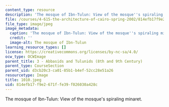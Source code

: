 ```yaml
---
content_type: resource
description: 'The mosque of Ibn-Tulun: View of the mosque''s spiraling minaret.'
file: /courses/4-615-the-architecture-of-cairo-spring-2002/814efb17f9e2671ffe39f026030a428c_1010.jpeg
file_type: image/jpeg
image_metadata:
  caption: 'The mosque of Ibn-Tulun: View of the mosque''s spiraling minaret.'
  credit: ''
  image-alt: The mosque of Ibn-Tulun
learning_resource_types: []
license: https://creativecommons.org/licenses/by-nc-sa/4.0/
ocw_type: OCWImage
parent_title: 3 - Abbasids and Tulunids (8th and 9th Century)
parent_type: CourseSection
parent_uid: d3cb20c3-ca01-85b1-b4ef-52cc28e51a26
resourcetype: Image
title: 1010.jpeg
uid: 814efb17-f9e2-671f-fe39-f026030a428c
---
```

The mosque of Ibn-Tulun: View of the mosque's spiraling minaret.